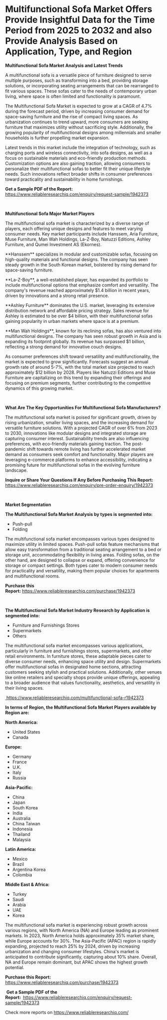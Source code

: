 <p><h1>Multifunctional Sofa Market Offers Provide Insightful Data for the Time Period from 2025 to 2032 and also Provide Analysis Based on Application, Type, and Region</h1></p><p><strong>Multifunctional Sofa Market Analysis and Latest Trends</strong></p>
<p><p>A multifunctional sofa is a versatile piece of furniture designed to serve multiple purposes, such as transforming into a bed, providing storage solutions, or incorporating seating arrangements that can be rearranged to fit various spaces. These sofas cater to the needs of contemporary urban living, where space is often limited and functionality is paramount.</p><p>The Multifunctional Sofa Market is expected to grow at a CAGR of 4.7% during the forecast period, driven by increasing consumer demand for space-saving furniture and the rise of compact living spaces. As urbanization continues to trend upward, more consumers are seeking furniture that maximizes utility without sacrificing style. Additionally, the growing popularity of multifunctional designs among millennials and smaller households is further propelling market expansion.</p><p>Latest trends in this market include the integration of technology, such as charging ports and wireless connectivity, into sofa designs, as well as a focus on sustainable materials and eco-friendly production methods. Customization options are also gaining traction, allowing consumers to personalize their multifunctional sofas to better fit their unique lifestyle needs. Such innovations reflect broader shifts in consumer preferences toward practicality and sustainability in home furnishings.</p></p>
<p><strong>Get a Sample PDF of the Report:&nbsp;</strong> <a href="https://www.reliableresearchiq.com/enquiry/request-sample/1942373?utm_campaign=1082&utm_medium=2&utm_source=Github&utm_content=ia&utm_term=09022025&utm_id=multifunctional-sofa">https://www.reliableresearchiq.com/enquiry/request-sample/1942373</a></p>
<p>&nbsp;</p>
<p><strong>Multifunctional Sofa Major Market Players</strong></p>
<p><p>The multifunctional sofa market is characterized by a diverse range of players, each offering unique designs and features to meet varying consumer needs. Key market participants include Hanssem, Aria Furniture, Muse Furniture, Man Wah Holdings, La-Z-Boy, Natuzzi Editions, Ashley Furniture, and Qumei Investment AS (Ekornes).</p><p>**Hanssem** specializes in modular and customizable sofas, focusing on high-quality materials and functional designs. The company has seen steady growth in the South Korean market, bolstered by rising demand for space-saving furniture. </p><p>**La-Z-Boy**, a well-established player, has expanded its portfolio to include multifunctional options that emphasize comfort and versatility. The company's revenue reached approximately $1.4 billion in recent years, driven by innovations and a strong retail presence.</p><p>**Ashley Furniture** dominates the U.S. market, leveraging its extensive distribution network and affordable pricing strategy. Sales revenue for Ashley is estimated to be over $4 billion, with their multifunctional sofas gaining popularity in urban markets where space is at a premium.</p><p>**Man Wah Holdings**, known for its reclining sofas, has also ventured into multifunctional designs. The company has seen robust growth in Asia and is expanding its footprint globally. Its revenue has surpassed $1 billion, reflecting a strong demand for innovative couch designs.</p><p>As consumer preferences shift toward versatility and multifunctionality, the market is expected to grow significantly. Forecasts suggest an annual growth rate of around 5-7%, with the total market size projected to reach approximately $12 billion by 2028. Players like Natuzzi Editions and Muse Furniture are capitalizing on this trend by expanding their offerings and focusing on premium segments, further contributing to the competitive dynamics of this growing market.</p></p>
<p>&nbsp;</p>
<p><strong>What Are The Key Opportunities For Multifunctional Sofa Manufacturers?</strong></p>
<p><p>The multifunctional sofa market is poised for significant growth, driven by rising urbanization, smaller living spaces, and the increasing demand for versatile furniture solutions. With a projected CAGR of over 6% from 2023 to 2030, innovations like modular designs and integrated storage are capturing consumer interest. Sustainability trends are also influencing preferences, with eco-friendly materials gaining traction. The post-pandemic shift towards remote living has further accelerated market demand as consumers seek comfort and functionality. Major players are leveraging e-commerce platforms to enhance accessibility, indicating a promising future for multifunctional sofas in the evolving furniture landscape.</p></p>
<p><strong>Inquire or Share Your Questions If Any Before Purchasing This Report:</strong> <a href="https://www.reliableresearchiq.com/enquiry/pre-order-enquiry/1942373?utm_campaign=1082&utm_medium=2&utm_source=Github&utm_content=ia&utm_term=09022025&utm_id=multifunctional-sofa">https://www.reliableresearchiq.com/enquiry/pre-order-enquiry/1942373</a></p>
<p>&nbsp;</p>
<p><strong>Market Segmentation</strong></p>
<p><strong>The Multifunctional Sofa Market Analysis by types is segmented into:</strong></p>
<p><ul><li>Push-pull</li><li>Folding</li></ul></p>
<p><p>The multifunctional sofa market encompasses various types designed to maximize utility in limited spaces. Push-pull sofas feature mechanisms that allow easy transformation from a traditional seating arrangement to a bed or storage unit, accommodating flexibility in living areas. Folding sofas, on the other hand, are designed to collapse or expand, offering convenience for storage or compact settings. Both types cater to modern consumer needs for practicality and versatility, making them popular choices for apartments and multifunctional rooms.</p></p>
<p><strong>Purchase this Report:&nbsp;</strong><a href="https://www.reliableresearchiq.com/purchase/1942373?utm_campaign=1082&utm_medium=2&utm_source=Github&utm_content=ia&utm_term=09022025&utm_id=multifunctional-sofa">https://www.reliableresearchiq.com/purchase/1942373</a></p>
<p>&nbsp;</p>
<p><strong>The Multifunctional Sofa Market Industry Research by Application is segmented into:</strong></p>
<p><ul><li>Furniture and Furnishings Stores</li><li>Supermarkets</li><li>Others</li></ul></p>
<p><p>The multifunctional sofa market encompasses various applications, particularly in furniture and furnishings stores, supermarkets, and other retail environments. In furniture stores, these adaptable pieces cater to diverse consumer needs, enhancing space utility and design. Supermarkets offer multifunctional sofas in designated home sections, attracting customers seeking stylish and practical solutions. Additionally, other venues like online retailers and specialty shops provide unique offerings, appealing to a broader audience that values functionality, aesthetics, and versatility in their living spaces.</p></p>
<p><a href="https://www.reliableresearchiq.com/multifunctional-sofa-r1942373?utm_campaign=1082&utm_medium=2&utm_source=Github&utm_content=ia&utm_term=09022025&utm_id=multifunctional-sofa">&nbsp;https://www.reliableresearchiq.com/multifunctional-sofa-r1942373</a></p>
<p><strong>In terms of Region, the Multifunctional Sofa Market Players available by Region are:</strong></p>
<p>
    <p> <strong> North America: </strong>
        <ul>
            <li>United States</li>
            <li>Canada</li>
        </ul>
        </p> 
    <p> <strong> Europe: </strong>
        <ul>
            <li>Germany</li>
            <li>France</li>
            <li>U.K.</li>
            <li>Italy</li>
            <li>Russia</li>
        </ul>
        </p> 
    <p> <strong> Asia-Pacific: </strong>
        <ul>
            <li>China</li>
            <li>Japan</li>
            <li>South Korea</li>
            <li>India</li>
            <li>Australia</li>
            <li>China Taiwan</li>
            <li>Indonesia</li>
            <li>Thailand</li>
            <li>Malaysia</li>
        </ul>
        </p> 
    <p> <strong> Latin America: </strong>
        <ul>
            <li>Mexico</li>
            <li>Brazil</li>
            <li>Argentina Korea</li>
            <li>Colombia</li>
        </ul>
        </p> 
    <p> <strong> Middle East & Africa: </strong>
        <ul>
            <li>Turkey</li>
            <li>Saudi</li>
            <li>Arabia</li>
            <li>UAE</li>
            <li>Korea</li>
        </ul>
    </p>
    </p>
<p><p>The multifunctional sofa market is experiencing robust growth across various regions, with North America (NA) and Europe leading as prominent markets. In 2023, North America holds approximately 35% market share, while Europe accounts for 30%. The Asia-Pacific (APAC) region is rapidly expanding, projected to reach 25% by 2024, driven by increasing urbanization and changing consumer lifestyles. China's market is anticipated to contribute significantly, capturing about 10% share. Overall, NA and Europe remain dominant, but APAC shows the highest growth potential.</p></p>
<p><strong>Purchase this Report: </strong><a href="https://www.reliableresearchiq.com/purchase/1942373?utm_campaign=1082&utm_medium=2&utm_source=Github&utm_content=ia&utm_term=09022025&utm_id=multifunctional-sofa">https://www.reliableresearchiq.com/purchase/1942373</a></p>
<p>&nbsp;<strong>Get a Sample PDF of the Report:&nbsp;&nbsp;</strong><a href="https://www.reliableresearchiq.com/enquiry/request-sample/1942373?utm_campaign=1082&utm_medium=2&utm_source=Github&utm_content=ia&utm_term=09022025&utm_id=multifunctional-sofa">https://www.reliableresearchiq.com/enquiry/request-sample/1942373</a></p>
<p><strong></strong></p>
<p>Check more reports on <a href="https://www.reliableresearchiq.com/?utm_campaign=1082&utm_medium=2&utm_source=Github&utm_content=ia&utm_term=09022025&utm_id=multifunctional-sofa">https://www.reliableresearchiq.com/</a></p>